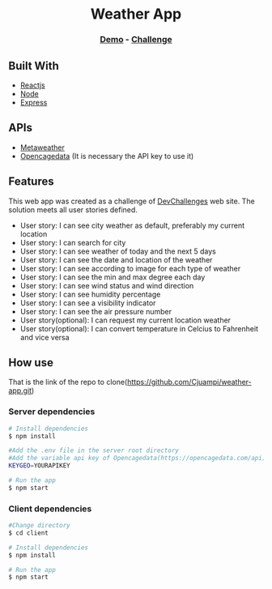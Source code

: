 <h1 align="center">Weather App</h1>
<div align="center">
  <h3><a href="https://devweatherapp.herokuapp.com/">Demo</a><span> - </span>
  <a href="https://devchallenges.io/challenges/mM1UIenRhK808W8qmLWv">Challenge</a></h3>
</div>

##  Built With
- [Reactjs](https://reactjs.org)
- [Node](https://nodejs.org/)
- [Express](http://expressjs.com/)

## APIs
- [Metaweather](https://www.metaweather.com/api/)
- [Opencagedata](https://opencagedata.com/api) (It is necessary the API key to use it)

##  Features
This web app was created as a challenge of [DevChallenges](https://devchallenges.io) web site. The solution meets all user stories defined.

- User story: I can see city weather as default, preferably my current location
- User story: I can search for city
- User story: I can see weather of today and the next 5 days
- User story: I can see the date and location of the weather
- User story: I can see according to image for each type of weather
- User story: I can see the min and max degree each day
- User story: I can see wind status and wind direction
- User story: I can see humidity percentage
- User story: I can see a visibility indicator
- User story: I can see the air pressure number
- User story(optional): I can request my current location weather
- User story(optional): I can convert temperature in Celcius to Fahrenheit and vice versa

##  How use
That is the link of the repo to clone(https://github.com/Cjuampi/weather-app.git)

### Server dependencies
```bash
# Install dependencies
$ npm install

#Add the .env file in the server root directory
#Add the variable api key of Opencagedata(https://opencagedata.com/api)
KEYGEO=YOURAPIKEY

# Run the app
$ npm start
```
### Client dependencies
```bash
#Change directory 
$ cd client

# Install dependencies
$ npm install

# Run the app
$ npm start
```
